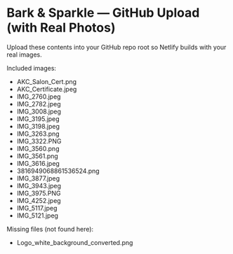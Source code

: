 # Bark & Sparkle — GitHub Upload (with Real Photos)

Upload these contents into your GitHub repo root so Netlify builds with your real images.

Included images:
- AKC_Salon_Cert.png
- AKC_Certificate.jpeg
- IMG_2760.jpeg
- IMG_2782.jpeg
- IMG_3008.jpeg
- IMG_3195.jpeg
- IMG_3198.jpeg
- IMG_3263.png
- IMG_3322.PNG
- IMG_3560.png
- IMG_3561.png
- IMG_3616.jpeg
- 3816949068861536524.png
- IMG_3877.jpeg
- IMG_3943.jpeg
- IMG_3975.PNG
- IMG_4252.jpeg
- IMG_5117.jpeg
- IMG_5121.jpeg

Missing files (not found here):
- Logo_white_background_converted.png